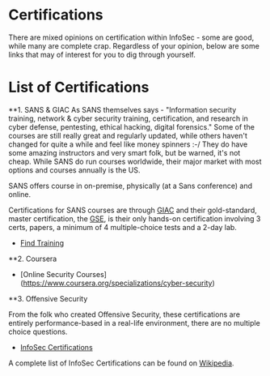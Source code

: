 # Certifications

There are mixed opinions on certification within InfoSec - some are good, while many are complete crap. Regardless of your opinion, below are some links that may of interest for you to dig through yourself.

# List of Certifications
**1. SANS & GIAC
As SANS themselves says - "Information security training, network & cyber security training, certification, and research in cyber defense, pentesting, ethical hacking, digital forensics." Some of the courses are still really great and regularly updated, while others haven't changed for quite a while and feel like money spinners :-/ They do have some amazing instructors and very smart folk, but be warned, it's not cheap. While SANS do run courses worldwide, their major market with most options and courses annually is the US.

SANS offers course in on-premise, physically (at a Sans conference) and online.

Certifications for SANS courses are through [GIAC](https://www.giac.org) and their gold-standard, master certification, the [GSE](http://www.giac.org/certification/security-expert-gse), is their only hands-on certification involving 3 certs, papers, a minimum of 4 multiple-choice tests and a 2-day lab.

* [Find Training](https://www.sans.org/find-training)

**2. Coursera

* [Online Security Courses] (https://www.coursera.org/specializations/cyber-security)

**3. Offensive Security

From the folk who created Offensive Security, these certifications are entirely performance-based in a real-life environment, there are no multiple choice questions.

* [InfoSec Certifications](https://www.offensive-security.com/information-security-certifications/)

A complete list of InfoSec Certifications can be found on [Wikipedia](https://en.wikipedia.org/wiki/List_of_Computer_Security_Certifications).
